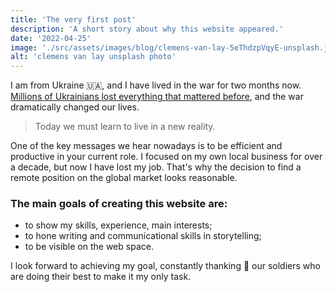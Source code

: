 ```yaml
---
title: 'The very first post'
description: 'A short story about why this website appeared.'
date: '2022-04-25'
image: './src/assets/images/blog/clemens-van-lay-5eThdzpVqyE-unsplash.jpg'
alt: 'clemens van lay unsplash photo'
---
```


I am from Ukraine 🇺🇦, and I have lived in the war for two months now. [Millions of Ukrainians lost everything that mattered before](https://www.un.org/press/en/2022/sc14865.doc.htm), and the war dramatically changed our lives.

> Today we must learn to live in a new reality.

One of the key messages we hear nowadays is to be efficient and productive in your current role. I focused on my own local business for over a decade, but now I have lost my job. That's why the decision to find a remote position on the global market looks reasonable.

### The main goals of creating this website are:

- to show my skills, experience, main interests;
- to hone writing and communicational skills in storytelling;
- to be visible on the web space.

I look forward to achieving my goal, constantly thanking 🙏 our soldiers who are doing their best to make it my only task.
